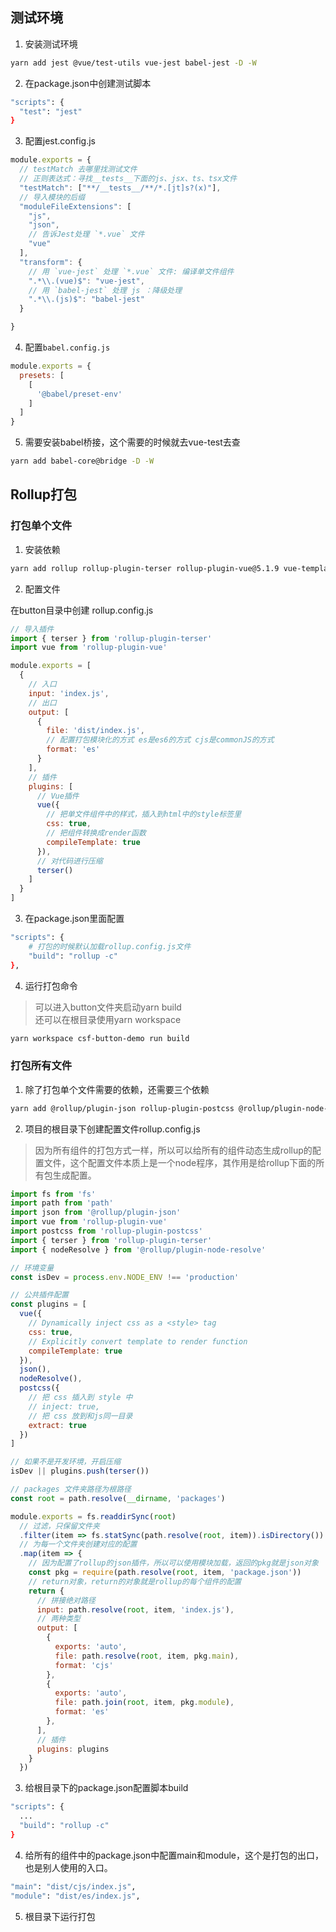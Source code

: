 ## 测试环境

1. 安装测试环境

```bash
yarn add jest @vue/test-utils vue-jest babel-jest -D -W
```

2. 在package.json中创建测试脚本

```bash
"scripts": {
  "test": "jest"
}
```

3. 配置jest.config.js

```js
module.exports = {
  // testMatch 去哪里找测试文件
  // 正则表达式：寻找__tests__下面的js、jsx、ts、tsx文件
  "testMatch": ["**/__tests__/**/*.[jt]s?(x)"],
  // 导入模块的后缀
  "moduleFileExtensions": [
    "js",
    "json",
    // 告诉Jest处理 `*.vue` 文件
    "vue"
  ],
  "transform": {
    // 用 `vue-jest` 处理 `*.vue` 文件: 编译单文件组件
    ".*\\.(vue)$": "vue-jest",
    // 用 `babel-jest` 处理 js ：降级处理
    ".*\\.(js)$": "babel-jest"
  }

}
```

4. 配置`babel.config.js`

```js
module.exports = {
  presets: [
    [
      '@babel/preset-env'
    ]
  ]
}
```

5. 需要安装babel桥接，这个需要的时候就去vue-test去查

```bash
yarn add babel-core@bridge -D -W
```

## Rollup打包

### 打包单个文件
1. 安装依赖

```bash
yarn add rollup rollup-plugin-terser rollup-plugin-vue@5.1.9 vue-template-compiler -D -W
```

2. 配置文件

在button目录中创建 rollup.config.js

```js
// 导入插件
import { terser } from 'rollup-plugin-terser'
import vue from 'rollup-plugin-vue'

module.exports = [
  {
    // 入口
    input: 'index.js',
    // 出口
    output: [
      {
        file: 'dist/index.js',
        // 配置打包模块化的方式 es是es6的方式 cjs是commonJS的方式
        format: 'es'
      }
    ],
    // 插件
    plugins: [
      // Vue插件
      vue({
        // 把单文件组件中的样式，插入到html中的style标签里
        css: true,
        // 把组件转换成render函数
        compileTemplate: true
      }),
      // 对代码进行压缩
      terser()
    ]
  }
]
```

3. 在package.json里面配置

```bash
"scripts": {
    # 打包的时候默认加载rollup.config.js文件
    "build": "rollup -c" 
},
```

4. 运行打包命令

> 可以进入button文件夹启动yarn build  
> 还可以在根目录使用yarn workspace

```bash
yarn workspace csf-button-demo run build
```

### 打包所有文件

1. 除了打包单个文件需要的依赖，还需要三个依赖

```bash
yarn add @rollup/plugin-json rollup-plugin-postcss @rollup/plugin-node-resolve -D -W
```

2. 项目的根目录下创建配置文件rollup.config.js

> 因为所有组件的打包方式一样，所以可以给所有的组件动态生成rollup的配置文件，这个配置文件本质上是一个node程序，其作用是给rollup下面的所有包生成配置。

```js
import fs from 'fs'
import path from 'path'
import json from '@rollup/plugin-json'
import vue from 'rollup-plugin-vue'
import postcss from 'rollup-plugin-postcss'
import { terser } from 'rollup-plugin-terser'
import { nodeResolve } from '@rollup/plugin-node-resolve'

// 环境变量
const isDev = process.env.NODE_ENV !== 'production'

// 公共插件配置
const plugins = [
  vue({
    // Dynamically inject css as a <style> tag
    css: true,
    // Explicitly convert template to render function
    compileTemplate: true
  }),
  json(),
  nodeResolve(),
  postcss({
    // 把 css 插入到 style 中
    // inject: true,
    // 把 css 放到和js同一目录
    extract: true
  })
]

// 如果不是开发环境，开启压缩
isDev || plugins.push(terser())

// packages 文件夹路径为根路径
const root = path.resolve(__dirname, 'packages')

module.exports = fs.readdirSync(root)
  // 过滤，只保留文件夹
  .filter(item => fs.statSync(path.resolve(root, item)).isDirectory())
  // 为每一个文件夹创建对应的配置
  .map(item => {
    // 因为配置了rollup的json插件，所以可以使用模块加载，返回的pkg就是json对象
    const pkg = require(path.resolve(root, item, 'package.json'))
    // return对象，return的对象就是rollup的每个组件的配置
    return {
      // 拼接绝对路径
      input: path.resolve(root, item, 'index.js'),
      // 两种类型
      output: [
        {
          exports: 'auto',
          file: path.resolve(root, item, pkg.main),
          format: 'cjs'
        },
        {
          exports: 'auto',
          file: path.join(root, item, pkg.module),
          format: 'es'
        },
      ],
      // 插件
      plugins: plugins
    }
  })
```


3. 给根目录下的package.json配置脚本build

```bash
"scripts": {
  ...
  "build": "rollup -c"
}
```

4. 给所有的组件中的package.json中配置main和module，这个是打包的出口，也是别人使用的入口。

```bash
"main": "dist/cjs/index.js",
"module": "dist/es/index.js",
```

5. 根目录下运行打包